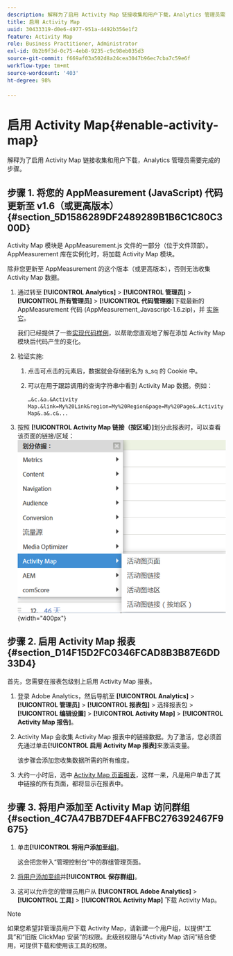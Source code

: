 ```yaml
---
description: 解释为了启用 Activity Map 链接收集和用户下载，Analytics 管理员需要完成的步骤。
title: 启用 Activity Map
uuid: 30433319-d0e6-4977-951a-4492b356e1f2
feature: Activity Map
role: Business Practitioner, Administrator
exl-id: 0b2b9f3d-0c75-4eb8-9235-c9c98eb035d3
source-git-commit: f669af03a502d8a24cea3047b96ec7cba7c59e6f
workflow-type: tm+mt
source-wordcount: '403'
ht-degree: 98%

---
```


# 启用 Activity Map{#enable-activity-map}

解释为了启用 Activity Map 链接收集和用户下载，Analytics 管理员需要完成的步骤。

## 步骤 1. 将您的 AppMeasurement (JavaScript) 代码更新至 v1.6（或更高版本） {#section_5D1586289DF2489289B1B6C1C80C300D}

Activity Map 模块是 AppMeasurement.js 文件的一部分（位于文件顶部）。AppMeasurement 库在实例化时，将加载 Activity Map 模块。

除非您更新至 AppMeasurement 的这个版本（或更高版本），否则无法收集 Activity Map 数据。

1. 通过转至 **[!UICONTROL Analytics]** > **[!UICONTROL 管理员]** > **[!UICONTROL 所有管理员]** > **[!UICONTROL 代码管理器]**&#x200B;下载最新的 AppMeasurement 代码 (AppMeasurement_Javascript-1.6.zip)，并 [实施它](https://experienceleague.adobe.com/docs/analytics/implementation/js/overview.html)。

   我们已经提供了一些[实现代码样例](/help/analyze/activity-map/activitymap-getting-started/activitymap-getting-started-admins/activitymap-sample-implementation-code.md)，以帮助您直观地了解在添加 Activity Map 模块后代码产生的变化。

1. 验证实施:

   1. 点击可点击的元素后，数据就会存储到名为 s_sq 的 Cookie 中。
   1. 可以在用于跟踪调用的查询字符串中看到 Activity Map 数据。例如：

      ```
      …&c.&a.&Activity Map.&link=My%20Link&region=My%20Region&page=My%20Page&.Activity Map&.a&.c&...
      ```

1. 按照 **[!UICONTROL Activity Map 链接（按区域）]**&#x200B;划分此报表时，可以查看该页面的链接/区域：![](assets/am_breakdown.png){width=&quot;400px&quot;}

## 步骤 2. 启用 Activity Map 报表 {#section_D14F15D2FC0346FCAD8B3B87E6DD33D4}

首先，您需要在报表包级别上启用 Activity Map 报表。

1. 登录 Adobe Analytics，然后导航至 **[!UICONTROL Analytics]** > **[!UICONTROL 管理员]** > **[!UICONTROL 报表包]** > 选择报表包 > **[!UICONTROL 编辑设置]** > **[!UICONTROL Activity Map]** > **[!UICONTROL Activity Map 报告]**。
1. Activity Map 会收集 Activity Map 报表中的链接数据。为了激活，您必须首先通过单击&#x200B;**[!UICONTROL 启用 Activity Map 报表]**&#x200B;来激活变量。

   该步骤会添加您收集数据所需的所有维度。

1. 大约一小时后，选中 [Activity Map 页面报表](/help/analyze/activity-map/activitymap-reporting-analytics.md)，这样一来，凡是用户单击了其中链接的所有页面，都将显示在报表中。

## 步骤 3. 将用户添加至 Activity Map 访问群组 {#section_4C7A47BB7DEF4AFFBC276392467F9675}

1. 单击&#x200B;**[!UICONTROL 将用户添加至组]**。

   这会把您带入“管理控制台”中的群组管理页面。

1. [将用户添加至组](https://experienceleague.adobe.com/docs/analytics/admin/user-product-management/user-groups/groups.html)并&#x200B;**[!UICONTROL 保存群组]**。

1. 这可以允许您的管理员用户从 **[!UICONTROL Adobe Analytics]** > **[!UICONTROL 工具]** > **[!UICONTROL Activity Map]** 下载 Activity Map。

>[!NOTE]
>
>如果您希望非管理员用户下载 Activity Map，请新建一个用户组，以提供“工具”和“旧版 ClickMap 安装”的权限。此级别权限与“Activity Map 访问”结合使用，可提供下载和使用该工具的权限。
